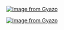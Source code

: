 [![Image from Gyazo](https://i.gyazo.com/4f264c8b2a6fa5bbe9a898fbaf2f9597.gif)](https://gyazo.com/4f264c8b2a6fa5bbe9a898fbaf2f9597)

[![Image from Gyazo](https://i.gyazo.com/4f264c8b2a6fa5bbe9a898fbaf2f9597.gif)](https://gyazo.com/4f264c8b2a6fa5bbe9a898fbaf2f9597)
